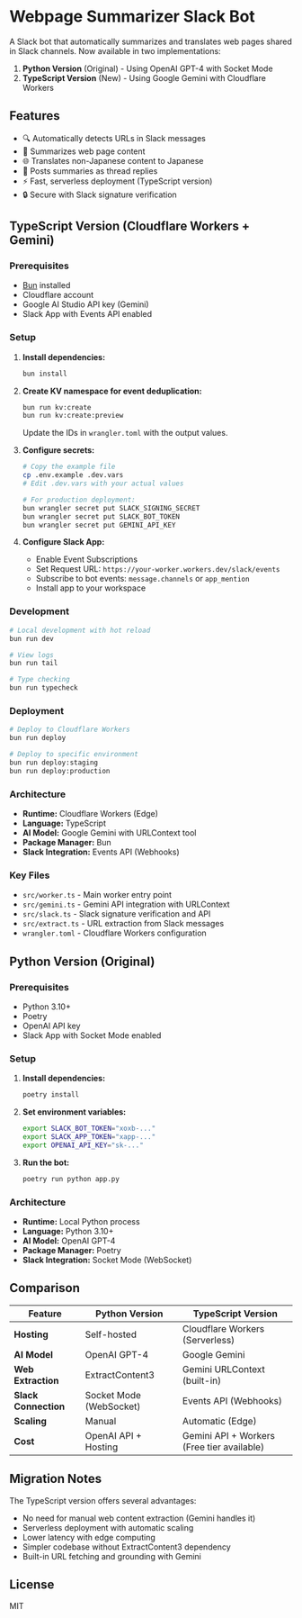 # Webpage Summarizer Slack Bot

A Slack bot that automatically summarizes and translates web pages shared in Slack channels. Now available in two implementations:

1. **Python Version** (Original) - Using OpenAI GPT-4 with Socket Mode
2. **TypeScript Version** (New) - Using Google Gemini with Cloudflare Workers

## Features

- 🔍 Automatically detects URLs in Slack messages
- 📝 Summarizes web page content
- 🌐 Translates non-Japanese content to Japanese
- 💬 Posts summaries as thread replies
- ⚡ Fast, serverless deployment (TypeScript version)
- 🔒 Secure with Slack signature verification

## TypeScript Version (Cloudflare Workers + Gemini)

### Prerequisites

- [Bun](https://bun.sh) installed
- Cloudflare account
- Google AI Studio API key (Gemini)
- Slack App with Events API enabled

### Setup

1. **Install dependencies:**
   ```bash
   bun install
   ```

2. **Create KV namespace for event deduplication:**
   ```bash
   bun run kv:create
   bun run kv:create:preview
   ```
   Update the IDs in `wrangler.toml` with the output values.

3. **Configure secrets:**
   ```bash
   # Copy the example file
   cp .env.example .dev.vars
   # Edit .dev.vars with your actual values
   
   # For production deployment:
   bun wrangler secret put SLACK_SIGNING_SECRET
   bun wrangler secret put SLACK_BOT_TOKEN
   bun wrangler secret put GEMINI_API_KEY
   ```

4. **Configure Slack App:**
   - Enable Event Subscriptions
   - Set Request URL: `https://your-worker.workers.dev/slack/events`
   - Subscribe to bot events: `message.channels` or `app_mention`
   - Install app to your workspace

### Development

```bash
# Local development with hot reload
bun run dev

# View logs
bun run tail

# Type checking
bun run typecheck
```

### Deployment

```bash
# Deploy to Cloudflare Workers
bun run deploy

# Deploy to specific environment
bun run deploy:staging
bun run deploy:production
```

### Architecture

- **Runtime:** Cloudflare Workers (Edge)
- **Language:** TypeScript
- **AI Model:** Google Gemini with URLContext tool
- **Package Manager:** Bun
- **Slack Integration:** Events API (Webhooks)

### Key Files

- `src/worker.ts` - Main worker entry point
- `src/gemini.ts` - Gemini API integration with URLContext
- `src/slack.ts` - Slack signature verification and API
- `src/extract.ts` - URL extraction from Slack messages
- `wrangler.toml` - Cloudflare Workers configuration

## Python Version (Original)

### Prerequisites

- Python 3.10+
- Poetry
- OpenAI API key
- Slack App with Socket Mode enabled

### Setup

1. **Install dependencies:**
   ```bash
   poetry install
   ```

2. **Set environment variables:**
   ```bash
   export SLACK_BOT_TOKEN="xoxb-..."
   export SLACK_APP_TOKEN="xapp-..."
   export OPENAI_API_KEY="sk-..."
   ```

3. **Run the bot:**
   ```bash
   poetry run python app.py
   ```

### Architecture

- **Runtime:** Local Python process
- **Language:** Python 3.10+
- **AI Model:** OpenAI GPT-4
- **Package Manager:** Poetry
- **Slack Integration:** Socket Mode (WebSocket)

## Comparison

| Feature | Python Version | TypeScript Version |
|---------|---------------|-------------------|
| **Hosting** | Self-hosted | Cloudflare Workers (Serverless) |
| **AI Model** | OpenAI GPT-4 | Google Gemini |
| **Web Extraction** | ExtractContent3 | Gemini URLContext (built-in) |
| **Slack Connection** | Socket Mode (WebSocket) | Events API (Webhooks) |
| **Scaling** | Manual | Automatic (Edge) |
| **Cost** | OpenAI API + Hosting | Gemini API + Workers (Free tier available) |

## Migration Notes

The TypeScript version offers several advantages:
- No need for manual web content extraction (Gemini handles it)
- Serverless deployment with automatic scaling
- Lower latency with edge computing
- Simpler codebase without ExtractContent3 dependency
- Built-in URL fetching and grounding with Gemini

## License

MIT
